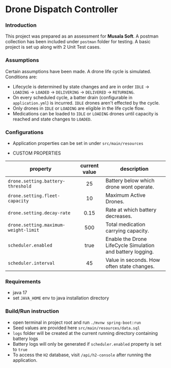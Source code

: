 # Drone Dispatch Controller

### Introduction
This project was prepared as an assessment for **Musala Soft**. A postman collection has been included under `postman` folder for testing.
A basic project is set up along with 2 Unit Test cases.

### Assumptions
Certain assumptions have been made. A drone life cycle is simulated. Conditions are:
* Lifecycle is determined by state changes and are in order `IDLE` -> `LOADING` -> `LOADED` -> `DELIVERING` -> `DELIVERED` -> `RETURNING`.
* On every scheduled cycle, a batter drain (configurable in `application.yml`) is incurred. `IDLE` drones aren't effected by the cycle.
* Only drones in `IDLE` or `LOADING` are eligible in the life cycle flow.
* Medications can be loaded to `IDLE` or `LOADING` drones until capacity is reached and state changes to `LOADED`.



### Configurations
* Application properties can be set in under `src/main/resources`

* CUSTOM PROPERTIES

| property                             | current value | description                                                |
|--------------------------------------|:-------------:|------------------------------------------------------------|
| `drone.setting.battery-threshold`    |      25       | Battery below which drone wont operate.                    |
| `drone.setting.fleet-capacity`       |      10       | Maximum Active Drones.                                     |
| `drone.setting.decay-rate`           |     0.15      | Rate at which battery decreases.                           |
| `drone.setting.maximum-weight-limit` |      500      | Total medication carrying capacity.                        |
| `scheduler.enabled`                  |     true      | Enable the Drone LifeCycle Simulation and battery logging. |
| `scheduler.interval`                 |      45       | Value in seconds. How often state changes.                 |


### Requirements
- java 17
- set `JAVA_HOME` env to java installation directory


### Build/Run instruction
- open terminal in project root and run `./mvnw spring-boot:run`
- Seed values are provided here `src/main/resources/data.sql`
- `logs` folder will be created at the current running directory containing battery logs
- Battery logs will only be generated if `scheduler.enabled` property is set to `true`
- To access the `H2` database, visit `/api/h2-console` after running the application.


